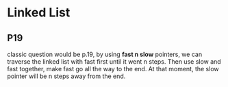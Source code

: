 # Linked List

## P19 

classic question would be p.19, 
by using **fast n slow** pointers, we can traverse the linked list with fast first until it went n steps. Then 
use slow and fast together, make fast go all the way to the end. At that moment, the slow pointer will be n steps away
from the end. 

